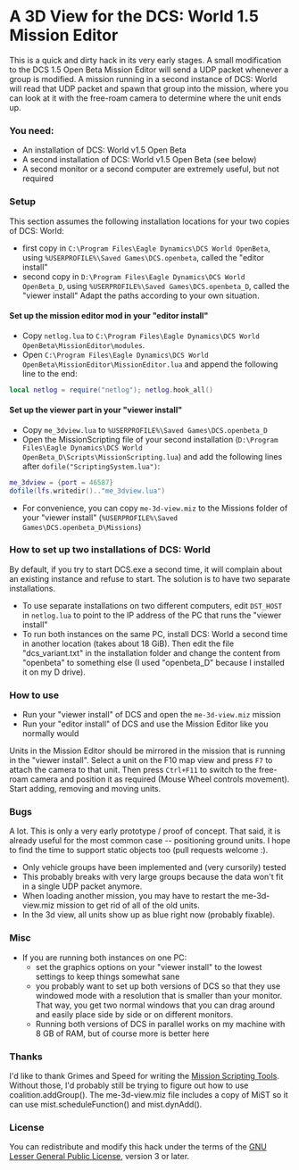 # A 3D View for the DCS: World 1.5 Mission Editor

This is a quick and dirty hack in its very early stages. A small modification to the DCS 1.5 Open Beta Mission Editor will send a UDP packet whenever a group is modified. A mission running in a second instance of DCS: World will read that UDP packet and spawn that group into the mission, where you can look at it with the free-roam camera to determine where the unit ends up.

### You need:

* An installation of DCS: World v1.5 Open Beta
* A second installation of DCS: World v1.5 Open Beta (see below)
* A second monitor or a second computer are extremely useful, but not required

### Setup

This section assumes the following installation locations for your two copies of DCS: World:
* first copy in `C:\Program Files\Eagle Dynamics\DCS World OpenBeta`, using `%USERPROFILE%\Saved Games\DCS.openbeta`, called the "editor install"
* second copy in `D:\Program Files\Eagle Dynamics\DCS World OpenBeta_D`, using `%USERPROFILE%\Saved Games\DCS.openbeta_D`, called the "viewer install"
Adapt the paths according to your own situation.

#### Set up the mission editor mod in your "editor install"

* Copy `netlog.lua` to `C:\Program Files\Eagle Dynamics\DCS World OpenBeta\MissionEditor\modules`.
* Open `C:\Program Files\Eagle Dynamics\DCS World OpenBeta\MissionEditor\MissionEditor.lua` and append the following line to the end:
````lua
local netlog = require("netlog"); netlog.hook_all()
````

#### Set up the viewer part in your "viewer install"

* Copy `me_3dview.lua` to `%USERPROFILE%\Saved Games\DCS.openbeta_D`
* Open the MissionScripting file of your second installation (`D:\Program Files\Eagle Dynamics\DCS World OpenBeta_D\Scripts\MissionScripting.lua`) and add the following lines after `dofile("ScriptingSystem.lua")`:
```lua
me_3dview = {port = 46587}
dofile(lfs.writedir().."me_3dview.lua")
````
* For convenience, you can copy `me-3d-view.miz` to the Missions folder of your "viewer install" (`%USERPROFILE%\Saved Games\DCS.openbeta_D\Missions`)

### How to set up two installations of DCS: World

By default, if you try to start DCS.exe a second time, it will complain about an existing instance and refuse to start. The solution is to have two separate installations.

* To use separate installations on two different computers, edit `DST_HOST` in `netlog.lua` to point to the IP address of the PC that runs the "viewer install"
* To run both instances on the same PC, install DCS: World a second time in another location (takes about 18 GiB). Then edit the file "dcs_variant.txt" in the installation folder and change the content from "openbeta" to something else (I used "openbeta_D" because I installed it on my D drive).

### How to use

* Run your "viewer install" of DCS and open the `me-3d-view.miz` mission
* Run your "editor install" of DCS and use the Mission Editor like you normally would

Units in the Mission Editor should be mirrored in the mission that is running in the "viewer install". Select a unit on the F10 map view and press `F7` to attach the camera to that unit. Then press `Ctrl+F11` to switch to the free-roam camera and position it as required (Mouse Wheel controls movement). Start adding, removing and moving units.

### Bugs

A lot. This is only a very early prototype / proof of concept. That said, it is already useful for the most common case -- positioning ground units. I hope to find the time to support static objects too (pull requests welcome :).

* Only vehicle groups have been implemented and (very cursorily) tested
* This probably breaks with very large groups because the data won't fit in a single UDP packet anymore.
* When loading another mission, you may have to restart the me-3d-view.miz mission to get rid of all of the old units.
* In the 3d view, all units show up as blue right now (probably fixable).

### Misc

* If you are running both instances on one PC:
  * set the graphics options on your "viewer install" to the lowest settings to keep things somewhat sane
  * you probably want to set up both versions of DCS so that they use windowed mode with a resolution that is smaller than your monitor. That way, you get two normal windows that you can drag around and easily place side by side or on different monitors.
  * Running both versions of DCS in parallel works on my machine with 8 GB of RAM, but of course more is better here

### Thanks

I'd like to thank Grimes and Speed for writing the [Mission Scripting Tools](https://github.com/mrSkortch/MissionScriptingTools). Without those, I'd probably still be trying to figure out how to use coalition.addGroup(). The me-3d-view.miz file includes a copy of MiST so it can use mist.scheduleFunction() and mist.dynAdd().

### License
You can redistribute and modify this hack under the terms of the [GNU Lesser General Public License](http://www.gnu.org/licenses/lgpl-3.0.en.html), version 3 or later.

